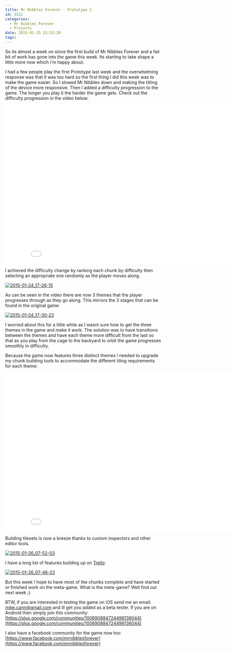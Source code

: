```yaml
---
title: Mr Nibbles Forever - Prototype 2
id: 5522
categories:
  - Mr Nibbles Forever
  - Projects
date: 2015-01-25 23:52:20
tags:
---
```


So its almost a week on since the first build of Mr Nibbles Forever and a fair bit of work has gone into the game this week. Its starting to take shape a little more now which i'm happy about.

I had a few people play the first Prototype last week and the overwhelming response was that it was too hard so the first thing I did this week was to make the game easier. So I slowed Mr Nibbles down and making the tilting of the device more responsive. Then I added a difficulty progression to the game. The longer you play it the harder the game gets. Check out the difficulty progression in the video below:

<iframe width="854" height="510" src="//www.youtube.com/embed/-XXg4rYJfmA?list=UU9-RJld8R0v5ywwBT8csdZA" frameborder="0" allowfullscreen></iframe>

I achieved the difficulty change by ranking each chunk by difficulty then selecting an appropriate one randomly as the player moves along.

[![2015-01-24_17-26-15](https://www.mikecann.co.uk/wp-content/uploads/2015/01/2015-01-24_17-26-15.png)](https://www.mikecann.co.uk/wp-content/uploads/2015/01/2015-01-24_17-26-15.png)

As can be seen in the video there are now 3 themes that the player progresses through as they go along. This mirrors the 3 stages that can be found in the original game:

[![2015-01-24_17-30-23](https://www.mikecann.co.uk/wp-content/uploads/2015/01/2015-01-24_17-30-23-1024x416.png)](https://www.mikecann.co.uk/wp-content/uploads/2015/01/2015-01-24_17-30-23.png)

I worried about this for a little while as I wasnt sure how to get the three themes in the game and make it work. The solution was to have transitions between the themes and have each theme more difficult from the last so that as you play from the cage to the backyard to orbit the game progresses smoothly in difficulty.

Because the game now features three distinct themes I needed to upgrade my chunk building tools to accommodate the different tiling requirements for each theme:

<iframe width="854" height="510" src="//www.youtube.com/embed/kI3iLU1oRgE?list=UU9-RJld8R0v5ywwBT8csdZA" frameborder="0" allowfullscreen></iframe>

Building tilesets is now a breeze thanks to custom inspectors and other editor tools.

[![2015-01-26_07-52-03](https://www.mikecann.co.uk/wp-content/uploads/2015/01/2015-01-26_07-52-03.png)](https://www.mikecann.co.uk/wp-content/uploads/2015/01/2015-01-26_07-52-03.png)

I have a long list of features building up on [Trello](https://trello.com/b/Ic11WQzF/mr-nibbles-forever): 

[![2015-01-26_07-46-23](https://www.mikecann.co.uk/wp-content/uploads/2015/01/2015-01-26_07-46-23.png)](https://www.mikecann.co.uk/wp-content/uploads/2015/01/2015-01-26_07-46-23.png)

But this week I hope to have most of the chunks complete and have started or finished work on the meta-game. What is the meta-game? Well find out next week ;)

BTW, if you are interested in testing the game on iOS send me an email: mike.cann@gmail.com and ill get you added as a beta tester. If you are on Android then simply join this community: [https://plus.google.com/communities/100690884724496136044](https://plus.google.com/communities/100690884724496136044)

I also have a facebook community for the game now too: [https://www.facebook.com/mrnibblesforever](https://www.facebook.com/mrnibblesforever)